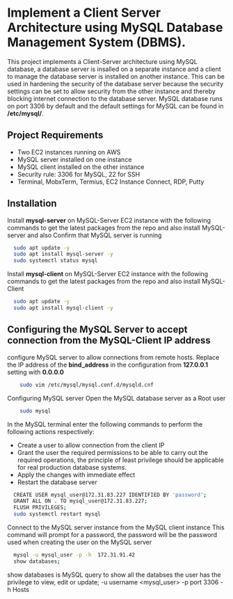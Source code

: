 
#  Implement a Client Server Architecture using MySQL Database Management System (DBMS).

This project implements a Client-Server architecture using MySQL database, a database server is insalled on a separate instance and a client to manage the database server is installed on another instance. This can be used in hardening the security of the database server because the security settings can be set to allow security from the other instance and thereby blocking internet connection to the database server. MySQL database runs on port 3306 by default and the default settings for MySQL can be found in **/etc/mysql/**.


## Project Requirements

- Two EC2 instances running on AWS
- MySQL server installed on one instance
- MySQL client installed on the other instance
- Security rule: 3306 for MySQL, 22 for SSH
- Terminal, MobxTerm, Termius, EC2 Instance Connect, RDP, Putty



## Installation

Install **mysql-server** on MySQL-Server EC2 instance with the following commands to get the latest packages from the repo and also install MySQL-server and also Confirm that MySQL server is running

```bash
  sudo apt update -y
  sudo apt install mysql-server -y
  sudo systemctl status mysql
```
    
Install **mysql-client** on MySQL-Server EC2 instance with the following commands to get the latest packages from the repo and also install MySQL-Client

```bash
  sudo apt update -y
  sudo apt install mysql-client -y
```


## Configuring the MySQL Server to accept connection from the MySQL-Client IP address

configure MySQL server to allow connections from remote hosts.
Replace the IP address of the **bind_address** in the configuration from **127.0.0.1** setting with **0.0.0.0**

```bash
    sudo vim /etc/mysql/mysql.conf.d/mysqld.cnf
```
Configuring MySQL server
Open the MySQL database server as a Root user
```bash
    sudo mysql
```
In the MySQL terminal enter the following commands to perform the following actions respectively:
- Create a user to allow connection from the client IP
- Grant the user the required permissions to be able to carry out the required operations, the principle of least privilege should be applicable for real production database systems.
- Apply the changes with immediate effect
- Restart the database server

```bash
  CREATE USER mysql_user@172.31.83.227 IDENTIFIED BY 'password';
  GRANT ALL ON . TO mysql_user@172.31.83.227;
  FLUSH PRIVILEGES;
  sudo systemctl restart mysql
```
    
Connect to the MySQL server instance from the MySQL client instance
This command will prompt for a password, the password will be the password used when creating the user on the MySQL server
```bash
  mysql -u mysql_user -p -h  172.31.91.42
  show databases;
```

show databases is MySQL query to show all the databses the user has the privilege to view, edit or update;
-u username <mysql_user>
-p port 3306 <default>
-h Hosts <IP-ADDRESS>

